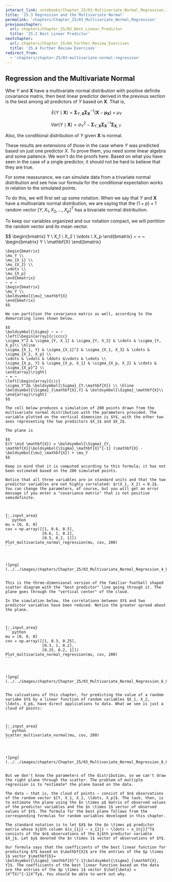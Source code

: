```yaml
---
interact_link: notebooks/Chapter_25/03_Multivariate_Normal_Regression.ipynb
title: '25.3 Regression and the Multivariate Normal'
permalink: 'chapters/Chapter_25/03_Multivariate_Normal_Regression'
previouschapter:
  url: chapters/Chapter_25/02_Best_Linear_Predictor
  title: '25.2 Best Linear Predictor'
nextchapter:
  url: chapters/Chapter_25/04_Further_Review_Exercises
  title: '25.4 Further Review Exercises'
redirect_from:
  - 'chapters/chapter-25/03-multivariate-normal-regression'
---
```


## Regression and the Multivariate Normal

Whe $Y$ and $\mathbf{X}$ have a multivariate normal distribution with positive definite covariance matrix, then best linear predictor derived in the previous section is the best among all predictors of $Y$ based on $\mathbf{X}$. That is,

$$
~E(Y \mid \mathbf{X}) = \boldsymbol{\Sigma}_{Y, \mathbf{X}}\boldsymbol{\Sigma}_\mathbf{X}^{-1} (\mathbf{X} - \boldsymbol{\mu}_\mathbf{X}) + \mu_Y
$$

$$
Var(Y \mid \mathbf{X}) = \sigma_Y^2 - \boldsymbol{\Sigma}_{Y, \mathbf{X}}\boldsymbol{\Sigma}_\mathbf{X}^{-1} \boldsymbol{\Sigma}_{\mathbf{X}, Y}
$$


Also, the conditional distribution of $Y$ given $\mathbf{X}$ is normal.

These results are extensions of those in the case where $Y$ was predicted based on just one predictor $X$. To prove them, you need some linear algebra and some patience. We won't do the proofs here. Based on what you have seen in the case of a single predictor, it should not be hard to believe that they are true.

For some reassurance, we can simulate data from a trivariate normal distribution and see how our formula for the conditional expectation works in relation to the simulated points.

To do this, we will first set up some notation. When we say that $Y$ and $\mathbf{X}$ have a multivariate normal distribution, we are saying that the $(1+p) \times 1$ random vector $[Y, X_1, X_2, \ldots, X_p]^T$ has a bivariate normal distribution.

To keep our variables organized and our notation compact, we will *partition* the random vector and its mean vector.

$$
\begin{bmatrix}
Y \\
X_1 \\
X_2 \\
\vdots \\
X_p
\end{bmatrix}
~ = ~ 
\begin{bmatrix}
Y \\
\mathbf{X}
\end{bmatrix}
~~~~~~~~~~~~~~~
\begin{bmatrix}
\mu_Y \\
\mu_{X_1} \\
\mu_{X_2} \\
\vdots \\
\mu_{X_p}
\end{bmatrix}
~ = ~ 
\begin{bmatrix}
\mu_Y \\
\boldsymbol{\mu}_\mathbf{X}
\end{bmatrix}
$$

We can partition the covariance matrix as well, according to the demarcating lines shown below.

$$
\boldsymbol{\Sigma} ~ = ~
\left[\begin{array}{c|cccc}
\sigma_Y^2 & \sigma_{Y, X_1} & \sigma_{Y, X_2} & \cdots & \sigma_{Y, X_p}\\ \hline
\sigma_{X_1, Y} & \sigma_{X_1}^2 & \sigma_{X_1, X_3} & \cdots & \sigma_{X_2, X_p} \\ 
\vdots & \vdots & \ddots &\vdots & \vdots \\ 
\sigma_{X_p, Y} & \sigma_{X_p, X_1} & \sigma_{X_p, X_2} & \cdots & \sigma_{X_p}^2 \\
\end{array}\right]
~ = ~ 
\left[\begin{array}{c|c}
\sigma_Y^2& \boldsymbol{\Sigma}_{Y,\mathbf{X}} \\ \hline
\boldsymbol{\Sigma}_{\mathbf{X},Y} & \boldsymbol{\Sigma}_\mathbf{X}\\
\end{array}\right]
$$

The cell below produces a simulation of 200 points drawn from the multivariate normal distribution with the parameters provided. The variable plotted on the vertical dimension is $Y$, with the other two axes representing the two predictors $X_1$ and $X_2$.

The plane is 

$$
E(Y \mid \mathbf{X}) = \boldsymbol{\Sigma}_{Y, \mathbf{X}}\boldsymbol{\Sigma}_\mathbf{X}^{-1} (\mathbf{X} - \boldsymbol{\mu}_\mathbf{X}) + \mu_Y
$$ 

Keep in mind that it is computed according to this formula; it has not been estimated based on the 200 simulated points.

Notice that all three variables are in standard units and that the two predictor variables are not highly correlated: $r(X_1, X_2) = 0.2$. You can change the parameters, of course, but you will get an error message if you enter a "covariance matrix" that is not positive semidefinite.



{:.input_area}
```python
mu = [0, 0, 0]
cov = np.array([[1, 0.6, 0.5],
                [0.6, 1, 0.2],
                [0.5, 0.2, 1]])
Plot_multivariate_normal_regression(mu, cov, 200)
```



![png](../../images/chapters/Chapter_25/03_Multivariate_Normal_Regression_4_0.png)


This is the three-dimensional version of the familiar football shaped scatter diagram with the "best predictor" line going through it. The plane goes through the "vertical center" of the cloud.

In the simulation below, the correlations between $Y$ and two predictor variables have been reduced. Notice the greater spread about the plane.



{:.input_area}
```python
mu = [0, 0, 0]
cov = np.array([[1, 0.3, 0.25],
                [0.3, 1, 0.2],
                [0.25, 0.2, 1]])
Plot_multivariate_normal_regression(mu, cov, 200)
```



![png](../../images/chapters/Chapter_25/03_Multivariate_Normal_Regression_6_0.png)


The calcuations of this chapter, for predicting the value of a random variabe $Y$ by a linear function of random variables $X_1, X_2, \ldots, X_p$, have direct applications to data. What we see is just a cloud of points:



{:.input_area}
```python
Scatter_multivariate_normal(mu, cov, 200)
```



![png](../../images/chapters/Chapter_25/03_Multivariate_Normal_Regression_8_0.png)


But we don't know the parameters of the distribution, so we can't draw the right plane through the scatter. The problem of multiple regression is to *estimate* the plane based on the data.

The data – that is, the cloud of points – consist of $n$ observations of the random vector $[Y, X_1, X_2, \ldots, X_p]$. The task, then, is to estimate the plane using the $n \times p$ matrix of observed values of the predictor variables and the $n \times 1$ vector of observed values of $Y$. The formula for the best plane follows from the corresponding formulas for random variables developed in this chapter.

The standard notation is to let $X$ be the $n \times p$ predictor matrix whose $j$th column $[x_{1j} ~ x_{2j} ~ \ldots ~ x_{nj}]^T$ consists of the $n$ observations of the $j$th predictor variable $X_j$. Let $y$ denoted the $n \times 1$ vector of observations of $Y$. 

Our formula says that the coefficients of the best linear function for predicting $Y$ based on $\mathbf{X}$ are the entries of the $p \times 1$ vector $\mathbf{b}= \boldsymbol{\Sigma}_\mathbf{X}^{-1}\boldsymbol{\Sigma}_{\mathbf{X}, Y}$. The coefficients of the best linear function based on the data are the entries of the $p \times 1$ vector $\hat{\beta} = (X^TX)^{-1}X^Ty$. You should be able to work out why.
